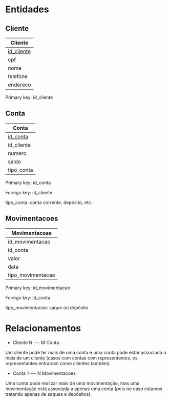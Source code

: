 # Entidades

## Cliente

| Cliente
|--
| <u>id_cliente</u>
|cpf
|nome
|telefone
|endereco

Primary key: id_cliente

## Conta

| Conta           |
| --              |
| <u>id_conta</u> |
| id_cliente      |
| numero          |
| saldo           |
| tipo_conta      |

Primary key: id_conta

Foreign key: id_cliente

tipo_conta: conta corrente, depósito, etc..

## Movimentacoes

| Movimentacoes
| --
| id_movimentacao
| id_conta
| valor
| data
| tipo_movimentacao

Primary key: id_movimentacao

Foreign key: id_conta

tipo_movimentacao: saque ou depósito

# Relacionamentos

- Cliente N --- M Conta

Um cliente pode ter mais de uma conta e uma conta pode estar associada a mais de um cliente (casos com contas com representantes, os representantes entrariam como clientes também).

- Conta 1 --- N Movimentacoes

Uma conta pode realizar mais de uma movimentação, mas uma movimentação está associada a apenas uma conta (pois no caso estamos tratando apenas de saques e depósitos).
